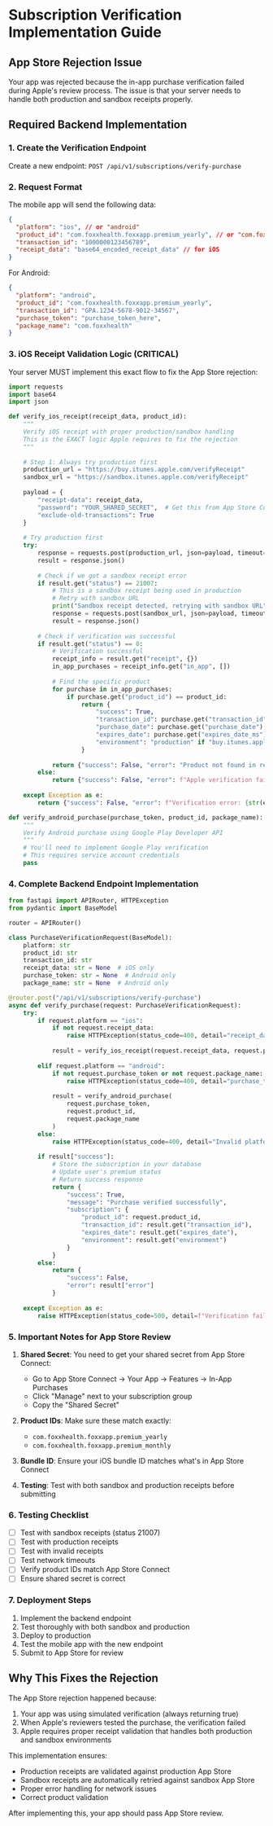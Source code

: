 # Subscription Verification Implementation Guide

## App Store Rejection Issue
Your app was rejected because the in-app purchase verification failed during Apple's review process. The issue is that your server needs to handle both production and sandbox receipts properly.

## Required Backend Implementation

### 1. Create the Verification Endpoint
Create a new endpoint: `POST /api/v1/subscriptions/verify-purchase`

### 2. Request Format
The mobile app will send the following data:

```json
{
  "platform": "ios", // or "android"
  "product_id": "com.foxxhealth.foxxapp.premium_yearly", // or "com.foxxhealth.foxxapp.premium_monthly"
  "transaction_id": "1000000123456789",
  "receipt_data": "base64_encoded_receipt_data" // for iOS
}
```

For Android:
```json
{
  "platform": "android",
  "product_id": "com.foxxhealth.foxxapp.premium_yearly",
  "transaction_id": "GPA.1234-5678-9012-34567",
  "purchase_token": "purchase_token_here",
  "package_name": "com.foxxhealth"
}
```

### 3. iOS Receipt Validation Logic (CRITICAL)

Your server MUST implement this exact flow to fix the App Store rejection:

```python
import requests
import base64
import json

def verify_ios_receipt(receipt_data, product_id):
    """
    Verify iOS receipt with proper production/sandbox handling
    This is the EXACT logic Apple requires to fix the rejection
    """
    
    # Step 1: Always try production first
    production_url = "https://buy.itunes.apple.com/verifyReceipt"
    sandbox_url = "https://sandbox.itunes.apple.com/verifyReceipt"
    
    payload = {
        "receipt-data": receipt_data,
        "password": "YOUR_SHARED_SECRET",  # Get this from App Store Connect
        "exclude-old-transactions": True
    }
    
    # Try production first
    try:
        response = requests.post(production_url, json=payload, timeout=30)
        result = response.json()
        
        # Check if we got a sandbox receipt error
        if result.get("status") == 21007:
            # This is a sandbox receipt being used in production
            # Retry with sandbox URL
            print("Sandbox receipt detected, retrying with sandbox URL")
            response = requests.post(sandbox_url, json=payload, timeout=30)
            result = response.json()
        
        # Check if verification was successful
        if result.get("status") == 0:
            # Verification successful
            receipt_info = result.get("receipt", {})
            in_app_purchases = receipt_info.get("in_app", [])
            
            # Find the specific product
            for purchase in in_app_purchases:
                if purchase.get("product_id") == product_id:
                    return {
                        "success": True,
                        "transaction_id": purchase.get("transaction_id"),
                        "purchase_date": purchase.get("purchase_date"),
                        "expires_date": purchase.get("expires_date_ms"),
                        "environment": "production" if "buy.itunes.apple.com" in production_url else "sandbox"
                    }
            
            return {"success": False, "error": "Product not found in receipt"}
        else:
            return {"success": False, "error": f"Apple verification failed: {result.get('status')}"}
            
    except Exception as e:
        return {"success": False, "error": f"Verification error: {str(e)}"}

def verify_android_purchase(purchase_token, product_id, package_name):
    """
    Verify Android purchase using Google Play Developer API
    """
    # You'll need to implement Google Play verification
    # This requires service account credentials
    pass
```

### 4. Complete Backend Endpoint Implementation

```python
from fastapi import APIRouter, HTTPException
from pydantic import BaseModel

router = APIRouter()

class PurchaseVerificationRequest(BaseModel):
    platform: str
    product_id: str
    transaction_id: str
    receipt_data: str = None  # iOS only
    purchase_token: str = None  # Android only
    package_name: str = None  # Android only

@router.post("/api/v1/subscriptions/verify-purchase")
async def verify_purchase(request: PurchaseVerificationRequest):
    try:
        if request.platform == "ios":
            if not request.receipt_data:
                raise HTTPException(status_code=400, detail="receipt_data required for iOS")
            
            result = verify_ios_receipt(request.receipt_data, request.product_id)
            
        elif request.platform == "android":
            if not request.purchase_token or not request.package_name:
                raise HTTPException(status_code=400, detail="purchase_token and package_name required for Android")
            
            result = verify_android_purchase(
                request.purchase_token, 
                request.product_id, 
                request.package_name
            )
        else:
            raise HTTPException(status_code=400, detail="Invalid platform")
        
        if result["success"]:
            # Store the subscription in your database
            # Update user's premium status
            # Return success response
            return {
                "success": True,
                "message": "Purchase verified successfully",
                "subscription": {
                    "product_id": request.product_id,
                    "transaction_id": result.get("transaction_id"),
                    "expires_date": result.get("expires_date"),
                    "environment": result.get("environment")
                }
            }
        else:
            return {
                "success": False,
                "error": result["error"]
            }
            
    except Exception as e:
        raise HTTPException(status_code=500, detail=f"Verification failed: {str(e)}")
```

### 5. Important Notes for App Store Review

1. **Shared Secret**: You need to get your shared secret from App Store Connect:
   - Go to App Store Connect → Your App → Features → In-App Purchases
   - Click "Manage" next to your subscription group
   - Copy the "Shared Secret"

2. **Product IDs**: Make sure these match exactly:
   - `com.foxxhealth.foxxapp.premium_yearly`
   - `com.foxxhealth.foxxapp.premium_monthly`

3. **Bundle ID**: Ensure your iOS bundle ID matches what's in App Store Connect

4. **Testing**: Test with both sandbox and production receipts before submitting

### 6. Testing Checklist

- [ ] Test with sandbox receipts (status 21007)
- [ ] Test with production receipts
- [ ] Test with invalid receipts
- [ ] Test network timeouts
- [ ] Verify product IDs match App Store Connect
- [ ] Ensure shared secret is correct

### 7. Deployment Steps

1. Implement the backend endpoint
2. Test thoroughly with both sandbox and production
3. Deploy to production
4. Test the mobile app with the new endpoint
5. Submit to App Store for review

## Why This Fixes the Rejection

The App Store rejection happened because:
1. Your app was using simulated verification (always returning true)
2. When Apple's reviewers tested the purchase, the verification failed
3. Apple requires proper receipt validation that handles both production and sandbox environments

This implementation ensures:
- Production receipts are validated against production App Store
- Sandbox receipts are automatically retried against sandbox App Store
- Proper error handling for network issues
- Correct product validation

After implementing this, your app should pass App Store review.

